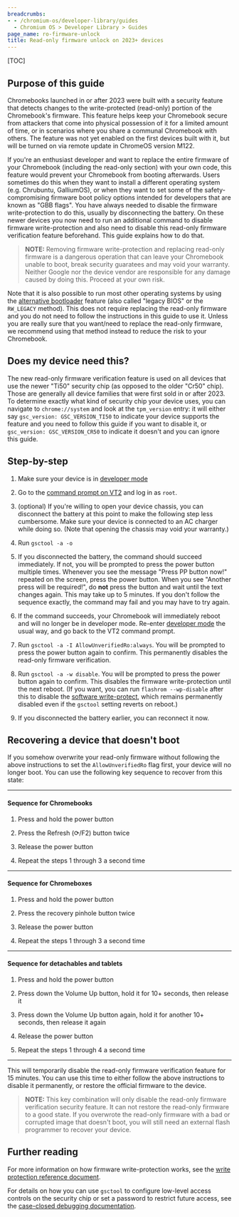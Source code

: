 ```yaml
---
breadcrumbs:
- - /chromium-os/developer-library/guides
  - Chromium OS > Developer Library > Guides
page_name: ro-firmware-unlock
title: Read-only firmware unlock on 2023+ devices
---
```


<!--
Note: This document is intended as a guide for Chromebook customers that want
to unlock their personal device. Please keep it on-point for that goal and do
not add confusion by mentioning tools and processes that are only relevant for
development within Google and its partners (like Servo or node-locked images).
If there is a need for a guide that explains RO verification to internal users,
it should be a separate document.
-->

[TOC]

## Purpose of this guide

Chromebooks launched in or after 2023 were built with a security feature that
detects changes to the write-protected (read-only) portion of the Chromebook's
firmware. This feature helps keep your Chromebook secure from attackers that
come into physical possession of it for a limited amount of time, or in
scenarios where you share a communal Chromebook with others. The feature was
not yet enabled on the first devices built with it, but will be turned on via
remote update in ChromeOS version M122.

If you're an enthusiast developer and want to replace the entire firmware of
your Chromebook (including the read-only section) with your own code, this
feature would prevent your Chromebook from booting afterwards. Users sometimes
do this when they want to install a different operating system (e.g. Chrubuntu,
GalliumOS), or when they want to set some of the safety-compromising firmware
boot policy options intended for developers that are known as "GBB flags". You
have always needed to disable the firmware write-protection to do this, usually
by disconnecting the battery. On these newer devices you now need to run an
additional command to disable firmware write-protection and also need to
disable this read-only firmware verification feature beforehand. This guide
explains how to do that.

> **NOTE:** Removing firmware write-protection and replacing read-only firmware
> is a dangerous operation that can leave your Chromebook unable to boot, break
> security guaratees and may void your warranty. Neither Google nor the device
> vendor are responsible for any damage caused by doing this. Proceed at your
> own risk.

Note that it is also possible to run most other operating systems by using the
[alternative bootloader] feature (also called "legacy BIOS" or the `RW_LEGACY`
method). This does not require replacing the read-only firmware and you do not
need to follow the instructions in this guide to use it. Unless you are really
sure that you want/need to replace the read-only firmware, we recommend using
that method instead to reduce the risk to your Chromebook.

## Does my device need this?

The new read-only firmware verification feature is used on all devices that use
the newer "Ti50" security chip (as opposed to the older "Cr50" chip). Those are
generally all device families that were first sold in or after 2023. To
determine exactly what kind of security chip your device uses, you can navigate
to `chrome://system` and look at the `tpm_version` entry: it will either say
`gsc_version: GSC_VERSION_TI50` to indicate your device supports the feature and
you need to follow this guide if you want to disable it, or `gsc_version:
GSC_VERSION_CR50` to indicate it doesn't and you can ignore this guide.

## Step-by-step

1. Make sure your device is in [developer mode]

1. Go to the [command prompt on VT2] and log in as `root`.

1. (optional) If you're willing to open your device chassis, you can disconnect
the battery at this point to make the following step less cumbersome. Make sure
your device is connected to an AC charger while doing so. (Note that opening the
chassis may void your warranty.)

1. Run `gsctool -a -o`

1. If you disconnected the battery, the command should succeed immediately. If
not, you will be prompted to press the power button multiple times. Whenever you
see the message "Press PP button now!" repeated on the screen, press the power
button. When you see "Another press will be required!", do **not** press the
button and wait until the text changes again. This may take up to 5 minutes. If
you don't follow the sequence exactly, the command may fail and you may have to
try again.

1. If the command succeeds, your Chromebook will immediately reboot and will no
longer be in developer mode. Re-enter [developer mode] the usual way, and go
back to the VT2 command prompt.

1. Run `gsctool -a -I AllowUnverifiedRo:always`. You will be prompted to press
the power button again to confirm. This permanently disables the read-only
firmware verification.

1. Run `gsctool -a -w disable`. You will be prompted to press the power button
again to confirm. This disables the firmware write-protection until the next
reboot. (If you want, you can run `flashrom --wp-disable` after this to disable
the [software write-protect], which remains permanently disabled even if the
`gsctool` setting reverts on reboot.)

1. If you disconnected the battery earlier, you can reconnect it now.

## Recovering a device that doesn't boot

If you somehow overwrite your read-only firmware without following the above
instructions to set the `AllowUnverifiedRo` flag first, your device will no
longer boot. You can use the following key sequence to recover from this
state:

---

#### Sequence for Chromebooks

1. Press and hold the power button

2. Press the Refresh (&#x27F3;/F2) button twice

3. Release the power button

4. Repeat the steps 1 through 3 a second time

---

#### Sequence for Chromeboxes

1. Press and hold the power button

2. Press the recovery pinhole button twice

3. Release the power button

4. Repeat the steps 1 through 3 a second time

---

#### Sequence for detachables and tablets

1. Press and hold the power button

2. Press down the Volume Up button, hold it for 10+ seconds, then release it

3. Press down the Volume Up button again, hold it for another 10+ seconds, then
release it again

4. Release the power button

5. Repeat the steps 1 through 4 a second time

---

This will temporarily disable the read-only firmware verification feature for
15 minutes. You can use this time to either follow the above instructions to
disable it permanently, or restore the official firmware to the device.

> **NOTE:** This key combination will only disable the read-only firmware
> verification security feature. It can not restore the read-only firmware to a
> good state. If you overwrote the read-only firmware with a bad or corrupted
> image that doesn't boot, you will still need an external flash programmer to
> recover your device.

## Further reading

For more information on how firmware write-protection works, see the
[write protection reference document].

For details on how you can use `gsctool` to configure low-level access controls
on the security chip or set a password to restrict future access, see the
[case-closed debugging documentation].

<!-- Links -->

[alternative bootloader]: ../developer-mode#running-an-alternative-bootloader-legacy-bios
[case-closed debugging documentation]: https://chromium.googlesource.com/chromiumos/platform/ec/+/cr50_stab/docs/case_closed_debugging_gsc.md
[command prompt on VT2]: ../developer-mode#get-the-command-prompt-through-vt-2
[developer mode]: ../developer-mode#enable-developer-mode
[software write-protect]: ../../../reference/security/write-protection#software-write-protect
[write protection reference document]: ../../../reference/security/write-protection
